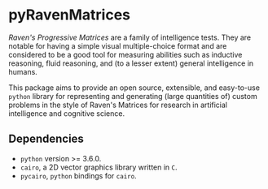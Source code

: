# pyRavenMatrices

*Raven's Progressive Matrices* are a family of intelligence tests. They are 
notable for having a simple visual multiple-choice format and are considered 
to be a good tool for measuring abilities such as inductive reasoning, fluid 
reasoning, and (to a lesser extent) general intelligence in humans.

This package aims to provide an open source, extensible, and easy-to-use 
`python` library for representing and generating (large quantities of) custom 
problems in the style of Raven's Matrices for research in artificial 
intelligence and cognitive science.

## Dependencies

- `python` version >= 3.6.0.
- `cairo`, a 2D vector graphics library written in `C`. 
- `pycairo`, `python` bindings for `cairo`.